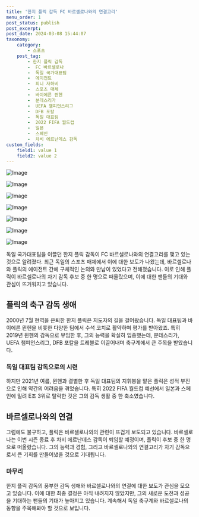 ```yaml
---
title: '한지 플릭 감독 FC 바르셀로나와의 연결고리'
menu_order: 1
post_status: publish
post_excerpt: 
post_date: 2024-03-08 15:44:07
taxonomy:
    category:
        - 스포츠
    post_tag:
        - 한지 플릭 감독
        -  FC 바르셀로나
        -  독일 국가대표팀
        -  에이전트
        -  피니 자하비
        -  스포츠 매체
        -  바이에른 뮌헨
        -  분데스리가
        -  UEFA 챔피언스리그
        -  DFB 포칼
        -  독일 대표팀
        -  2022 FIFA 월드컵
        -  일본
        -  스페인
        -  차비 에르난데스 감독
custom_fields:
    field1: value 1
    field2: value 2
---
```


![Image](https://imgnews.pstatic.net/image/139/2024/03/08/0002198865_001_20240308100701218.jpg?type=w647)

![Image](https://imgnews.pstatic.net/image/139/2024/03/08/0002198865_002_20240308100701239.jpg?type=w647)

![Image](https://imgnews.pstatic.net/image/139/2024/03/08/0002198865_003_20240308100701299.jpg?type=w647)

![Image](https://imgnews.pstatic.net/image/139/2024/03/08/0002198865_004_20240308100701306.jpg?type=w647)

![Image](https://imgnews.pstatic.net/image/139/2024/03/08/0002198865_005_20240308100701328.jpg?type=w647)

![Image](https://imgnews.pstatic.net/image/139/2024/03/08/0002198865_006_20240308100701352.jpg?type=w647)

![Image](https://imgnews.pstatic.net/image/139/2024/03/08/0002198865_007_20240308100701359.jpg?type=w647)

독일 국가대표팀을 이끌던 한지 플릭 감독이 FC 바르셀로나와의 연결고리를 맺고 있는 것으로 알려졌다. 최근 독일의 스포츠 매체에서 이에 대한 보도가 나왔는데, 바르셀로나와 플릭의 에이전트 간에 구체적인 논의와 만남이 있었다고 전해졌습니다. 이로 인해 플릭이 바르셀로나의 차기 감독 후보 중 한 명으로 떠올랐으며, 이에 대한 팬들의 기대와 관심이 뜨거워지고 있습니다.
## 플릭의 축구 감독 생애
2000년 7월 현역을 은퇴한 한지 플릭은 지도자의 길을 걸어왔습니다. 독일 대표팀과 바이에른 뮌헨을 비롯한 다양한 팀에서 수석 코치로 활약하며 평가를 받아왔죠. 특히 2019년 뮌헨의 감독으로 부임한 후, 그의 능력을 확실히 입증했는데, 분데스리가, UEFA 챔피언스리그, DFB 포칼을 트레블로 이끌어내며 축구계에서 큰 주목을 받았습니다.
### 독일 대표팀 감독으로의 시련
하지만 2021년 여름, 뮌헨과 결별한 후 독일 대표팀의 지휘봉을 맡은 플릭은 성적 부진으로 인해 약간의 어려움을 겪었습니다. 특히 2022 FIFA 월드컵 예선에서 일본과 스페인에 밀려 E조 3위로 탈락한 것은 그의 감독 생활 중 한 축소였습니다.
## 바르셀로나와의 연결
그럼에도 불구하고, 플릭은 바르셀로나와의 관련이 뜨겁게 보도되고 있습니다. 바르셀로나는 이번 시즌 종료 후 차비 에르난데스 감독이 퇴임할 예정이며, 플릭이 후보 중 한 명으로 떠올랐습니다. 그의 능력과 경험, 그리고 바르셀로나와의 연결고리가 차기 감독으로서 큰 기회를 만들어냈을 것으로 기대됩니다.
### 마무리
한지 플릭 감독의 풍부한 감독 생애와 바르셀로나와의 연결에 대한 보도가 관심을 모으고 있습니다. 이에 대한 최종 결정은 아직 내려지지 않았지만, 그의 새로운 도전과 성공을 기대하는 팬들의 기대가 높아지고 있습니다. 계속해서 독일 축구계와 바르셀로나의 동향을 주목해봐야 할 것으로 보입니다.
